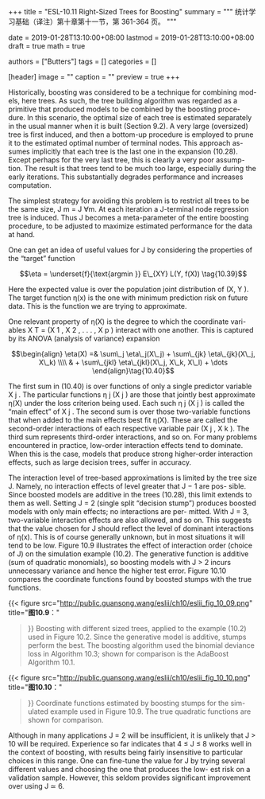 +++
title = "ESL-10.11 Right-Sized Trees for Boosting"
summary = """
统计学习基础（译注）第十章第十一节，第 361-364 页。
"""

date = 2019-01-28T13:10:00+08:00
lastmod = 2019-01-28T13:10:00+08:00
draft = true 
math = true

authors = ["Butters"]
tags = []
categories = []

[header]
image = ""
caption = ""
preview = true
+++

Historically, boosting was considered to be a technique for combining mod-
els, here trees. As such, the tree building algorithm was regarded as a
primitive that produced models to be combined by the boosting proce-
dure. In this scenario, the optimal size of each tree is estimated separately
in the usual manner when it is built (Section 9.2). A very large (oversized)
tree is first induced, and then a bottom-up procedure is employed to prune
it to the estimated optimal number of terminal nodes. This approach as-
sumes implicitly that each tree is the last one in the expansion (10.28).
Except perhaps for the very last tree, this is clearly a very poor assump-
tion. The result is that trees tend to be much too large, especially during
the early iterations. This substantially degrades performance and increases
computation.

The simplest strategy for avoiding this problem is to restrict all trees
to be the same size, J m = J ∀m. At each iteration a J-terminal node
regression tree is induced. Thus J becomes a meta-parameter of the entire
boosting procedure, to be adjusted to maximize estimated performance for
the data at hand.

One can get an idea of useful values for J by considering the properties
of the “target” function

$$\eta = \underset{f}{\text{argmin }} E\_{XY} L(Y, f(X)) \tag{10.39}$$

Here the expected value is over the population joint distribution of (X, Y ).
The target function η(x) is the one with minimum prediction risk on future
data. This is the function we are trying to approximate.

One relevant property of η(X) is the degree to which the coordinate vari-
ables X T = (X 1 , X 2 , . . . , X p ) interact with one another. This is captured
by its ANOVA (analysis of variance) expansion

$$\begin{align}
\eta(X) =& \sum\_j \eta\_j(X\_j) + \sum\_{jk} \eta\_{jk}(X\_j, X\_k)
\\\\ & + \sum\_{jkl} \eta\_{jkl}(X\_j, X\_k, X\_l) + \dots
\end{align}\tag{10.40}$$

The first sum in (10.40) is over functions of only a single predictor variable
X j . The particular functions η j (X j ) are those that jointly best approximate
η(X) under the loss criterion being used. Each such η j (X j ) is called the
“main effect” of X j . The second sum is over those two-variable functions
that when added to the main effects best fit η(X). These are called the
second-order interactions of each respective variable pair (X j , X k ). The
third sum represents third-order interactions, and so on. For many problems
encountered in practice, low-order interaction effects tend to dominate.
When this is the case, models that produce strong higher-order interaction
effects, such as large decision trees, suffer in accuracy.

The interaction level of tree-based approximations is limited by the tree
size J. Namely, no interaction effects of level greater that J − 1 are pos-
sible. Since boosted models are additive in the trees (10.28), this limit
extends to them as well. Setting J = 2 (single split “decision stump”)
produces boosted models with only main effects; no interactions are per-
mitted. With J = 3, two-variable interaction effects are also allowed, and
so on. This suggests that the value chosen for J should reflect the level
of dominant interactions of η(x). This is of course generally unknown, but
in most situations it will tend to be low. Figure 10.9 illustrates the effect
of interaction order (choice of J) on the simulation example (10.2). The
generative function is additive (sum of quadratic monomials), so boosting
models with J > 2 incurs unnecessary variance and hence the higher test
error. Figure 10.10 compares the coordinate functions found by boosted
stumps with the true functions.

{{< figure
  src="http://public.guansong.wang/eslii/ch10/eslii_fig_10_09.png"
  title="**图10.9**："
>}}
Boosting with different sized trees, applied to the example (10.2)
used in Figure 10.2. Since the generative model is additive, stumps perform the
best. The boosting algorithm used the binomial deviance loss in Algorithm 10.3;
shown for comparison is the AdaBoost Algorithm 10.1.

{{< figure
  src="http://public.guansong.wang/eslii/ch10/eslii_fig_10_10.png"
  title="**图10.10**："
>}}
Coordinate functions estimated by boosting stumps for the sim-
ulated example used in Figure 10.9. The true quadratic functions are shown for
comparison.

Although in many applications J = 2 will be insufficient, it is unlikely
that J > 10 will be required. Experience so far indicates that 4 ≤ J ≤ 8
works well in the context of boosting, with results being fairly insensitive
to particular choices in this range. One can fine-tune the value for J by
trying several different values and choosing the one that produces the low-
est risk on a validation sample. However, this seldom provides significant
improvement over using J ≃ 6.